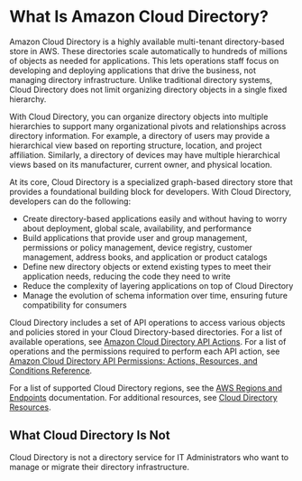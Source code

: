 # What Is Amazon Cloud Directory?<a name="what_is_cloud_directory"></a>

Amazon Cloud Directory is a highly available multi\-tenant directory\-based store in AWS\. These directories scale automatically to hundreds of millions of objects as needed for applications\. This lets operations staff focus on developing and deploying applications that drive the business, not managing directory infrastructure\. Unlike traditional directory systems, Cloud Directory does not limit organizing directory objects in a single fixed hierarchy\. 

With Cloud Directory, you can organize directory objects into multiple hierarchies to support many organizational pivots and relationships across directory information\. For example, a directory of users may provide a hierarchical view based on reporting structure, location, and project affiliation\. Similarly, a directory of devices may have multiple hierarchical views based on its manufacturer, current owner, and physical location\.

At its core, Cloud Directory is a specialized graph\-based directory store that provides a foundational building block for developers\. With Cloud Directory, developers can do the following:
+ Create directory\-based applications easily and without having to worry about deployment, global scale, availability, and performance
+ Build applications that provide user and group management, permissions or policy management, device registry, customer management, address books, and application or product catalogs
+ Define new directory objects or extend existing types to meet their application needs, reducing the code they need to write
+ Reduce the complexity of layering applications on top of Cloud Directory
+ Manage the evolution of schema information over time, ensuring future compatibility for consumers 

Cloud Directory includes a set of API operations to access various objects and policies stored in your Cloud Directory\-based directories\. For a list of available operations, see [Amazon Cloud Directory API Actions](http://docs.aws.amazon.com/clouddirectory/latest/APIReference/API_Operations.html)\. For a list of operations and the permissions required to perform each API action, see [Amazon Cloud Directory API Permissions: Actions, Resources, and Conditions Reference](iam_auth_access_usingwith_iam_resourcepermissions.md)\.

For a list of supported Cloud Directory regions, see the [AWS Regions and Endpoints](https://docs.aws.amazon.com/general/latest/gr/rande.html#clouddirectory_region) documentation\. For additional resources, see [Cloud Directory Resources](resources.md)\. 

## What Cloud Directory Is Not<a name="what_is_cloud_directory_not"></a>

Cloud Directory is not a directory service for IT Administrators who want to manage or migrate their directory infrastructure\.